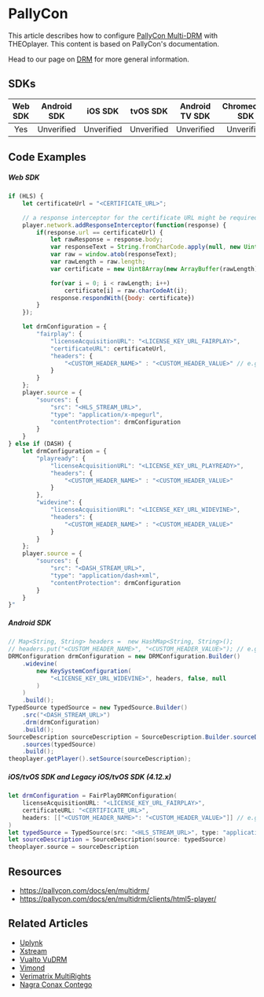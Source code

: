 # PallyCon

This article describes how to configure [PallyCon Multi-DRM](https://pallycon.com/docs/en/multidrm/) with THEOplayer. This content is based on PallyCon's documentation.

Head to our page on [DRM](../../how-to-guides/04-drm/00-introduction.md) for more general information.

## SDKs

| Web SDK | Android SDK |  iOS SDK   |  tvOS SDK  | Android TV SDK | Chromecast SDK |
| :-----: | :---------: | :--------: | :--------: | :------------: | :------------: |
|   Yes   | Unverified  | Unverified | Unverified |   Unverified   |   Unverified   |

## Code Examples

##### Web SDK

```js
if (HLS) {
    let certificateUrl = "<CERTIFICATE_URL>";

    // a response interceptor for the certificate URL might be required.
    player.network.addResponseInterceptor(function(response) {
        if(response.url == certificateUrl) {
            let rawResponse = response.body;
            var responseText = String.fromCharCode.apply(null, new Uint8Array(rawResponse));
            var raw = window.atob(responseText);
            var rawLength = raw.length;
            var certificate = new Uint8Array(new ArrayBuffer(rawLength));

            for(var i = 0; i < rawLength; i++)
                certificate[i] = raw.charCodeAt(i);
            response.respondWith({body: certificate})
        }
    });

    let drmConfiguration = {
        "fairplay": {
            "licenseAcquisitionURL": "<LICENSE_KEY_URL_FAIRPLAY>",
            "certificateURL": certificateUrl,
            "headers": {
                "<CUSTOM_HEADER_NAME>" : "<CUSTOM_HEADER_VALUE>" // e.g. 'pallycon-customdata-v2': 'eyJkYXRhIjoibWJLV1NjSUNIU25WMjZQWFB4cGlDQUJVbnZsOGxCOWRNZDhHZ3dhbjZqRDFwNFZoQk51VlhQY2RMaG9nNTNYbngyTjFaalwvQ3BxZ3RUS2k5Rzd3MUZ3PT0iLCJzaXRlX2lkIjoiREVNTyIsImRybV90eXBlIjoiUGxheVJlYWR5In0='
            }
        }
    };
    player.source = {
        "sources": {
            "src": "<HLS_STREAM_URL>",
            "type": "application/x-mpegurl",
            "contentProtection": drmConfiguration
        }
    }
} else if (DASH) {
    let drmConfiguration = {
        "playready": {
            "licenseAcquisitionURL": "<LICENSE_KEY_URL_PLAYREADY>",
            "headers": {
                "<CUSTOM_HEADER_NAME>" : "<CUSTOM_HEADER_VALUE>"
            }
        },
        "widevine": {
            "licenseAcquisitionURL": "<LICENSE_KEY_URL_WIDEVINE>",
            "headers": {
                "<CUSTOM_HEADER_NAME>" : "<CUSTOM_HEADER_VALUE>"
            }
        }
    };
    player.source = {
        "sources": {
            "src": "<DASH_STREAM_URL>",
            "type": "application/dash+xml",
            "contentProtection": drmConfiguration
        }
    }
}"
```

##### Android SDK

```java
// Map<String, String> headers =  new HashMap<String, String>();
// headers.put("<CUSTOM_HEADER_NAME>", "<CUSTOM_HEADER_VALUE>"); // e.g. "pallycon-customdata-v2", "eyJkYXRhIjoibWJLV1NjSUNIU25WMjZQWFB4cGlDQUJVbnZsOGxCOWRNZDhHZ3dhbjZqRDFwNFZoQk51VlhQY2RMaG9nNTNYbngyTjFaalwvQ3BxZ3RUS2k5Rzd3MUZ3PT0iLCJzaXRlX2lkIjoiREVNTyIsImRybV90eXBlIjoiUGxheVJlYWR5In0="
DRMConfiguration drmConfiguration = new DRMConfiguration.Builder()
    .widevine(
        new KeySystemConfiguration(
            "<LICENSE_KEY_URL_WIDEVINE>", headers, false, null
        )
    )
    .build();
TypedSource typedSource = new TypedSource.Builder()
    .src("<DASH_STREAM_URL>")
    .drm(drmConfiguration)
    .build();
SourceDescription sourceDescription = SourceDescription.Builder.sourceDescription()
    .sources(typedSource)
    .build();
theoplayer.getPlayer().setSource(sourceDescription);
```

##### iOS/tvOS SDK and Legacy iOS/tvOS SDK (4.12.x)

```swift
let drmConfiguration = FairPlayDRMConfiguration(
    licenseAcquisitionURL: "<LICENSE_KEY_URL_FAIRPLAY>",
    certificateURL: "<CERTIFICATE_URL>",
    headers: [["<CUSTOM_HEADER_NAME>": "<CUSTOM_HEADER_VALUE>"]] // e.g. "pallycon-customdata-v2": "eyJkYXRhIjoibWJLV1NjSUNIU25WMjZQWFB4cGlDQUJVbnZsOGxCOWRNZDhHZ3dhbjZqRDFwNFZoQk51VlhQY2RMaG9nNTNYbngyTjFaalwvQ3BxZ3RUS2k5Rzd3MUZ3PT0iLCJzaXRlX2lkIjoiREVNTyIsImRybV90eXBlIjoiUGxheVJlYWR5In0="
)
let typedSource = TypedSource(src: "<HLS_STREAM_URL>", type: "application/x-mpegurl", drm: drmConfiguration)
let sourceDescription = SourceDescription(source: typedSource)
theoplayer.source = sourceDescription
```

## Resources

- https://pallycon.com/docs/en/multidrm/
- https://pallycon.com/docs/en/multidrm/clients/html5-player/

## Related Articles

- [Uplynk](./12-uplynk.md)
- [Xstream](./13-xstream.md)
- [Vualto VuDRM](./11-vualto-vudrm.md)
- [Vimond](./10-vimond.md)
- [Verimatrix MultiRights](./09-verimatrix-multirights.md)
- [Nagra Conax Contego](./08-nagra-conax-contego.md)

